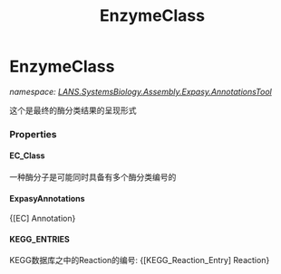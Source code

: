 ﻿---
title: EnzymeClass
---

# EnzymeClass
_namespace: [LANS.SystemsBiology.Assembly.Expasy.AnnotationsTool](N-LANS.SystemsBiology.Assembly.Expasy.AnnotationsTool.html)_

这个是最终的酶分类结果的呈现形式



### Properties

#### EC_Class
一种酶分子是可能同时具备有多个酶分类编号的
#### ExpasyAnnotations
{[EC] Annotation}
#### KEGG_ENTRIES
KEGG数据库之中的Reaction的编号: {[KEGG_Reaction_Entry] Reaction}

